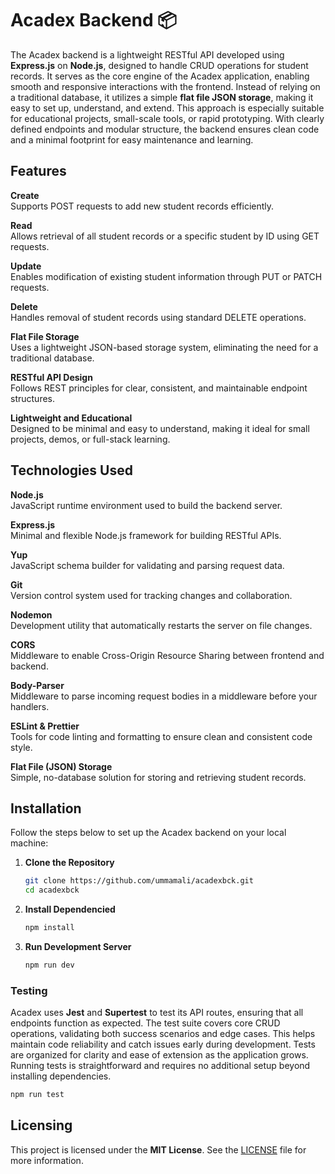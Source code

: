 # Acadex Backend 📦

The Acadex backend is a lightweight RESTful API developed using **Express.js** on **Node.js**, designed to handle CRUD operations for student records. It serves as the core engine of the Acadex application, enabling smooth and responsive interactions with the frontend. Instead of relying on a traditional database, it utilizes a simple **flat file JSON storage**, making it easy to set up, understand, and extend. This approach is especially suitable for educational projects, small-scale tools, or rapid prototyping. With clearly defined endpoints and modular structure, the backend ensures clean code and a minimal footprint for easy maintenance and learning.

## Features

**Create**  
Supports POST requests to add new student records efficiently.

**Read**  
Allows retrieval of all student records or a specific student by ID using GET requests.

**Update**  
Enables modification of existing student information through PUT or PATCH requests.

**Delete**  
Handles removal of student records using standard DELETE operations.

**Flat File Storage**  
Uses a lightweight JSON-based storage system, eliminating the need for a traditional database.

**RESTful API Design**  
Follows REST principles for clear, consistent, and maintainable endpoint structures.

**Lightweight and Educational**  
Designed to be minimal and easy to understand, making it ideal for small projects, demos, or full-stack learning.

## Technologies Used

**Node.js**  
JavaScript runtime environment used to build the backend server.

**Express.js**  
Minimal and flexible Node.js framework for building RESTful APIs.

**Yup**  
JavaScript schema builder for validating and parsing request data.

**Git**  
Version control system used for tracking changes and collaboration.

**Nodemon**  
Development utility that automatically restarts the server on file changes.

**CORS**  
Middleware to enable Cross-Origin Resource Sharing between frontend and backend.

**Body-Parser**  
Middleware to parse incoming request bodies in a middleware before your handlers.

**ESLint & Prettier**  
Tools for code linting and formatting to ensure clean and consistent code style.

**Flat File (JSON) Storage**  
Simple, no-database solution for storing and retrieving student records.

## Installation

Follow the steps below to set up the Acadex backend on your local machine:

1. **Clone the Repository**
   
   ```bash
   git clone https://github.com/ummamali/acadexbck.git
   cd acadexbck
   ```
   
2. **Install Dependencied**

   ```bash
   npm install
   ```
   
3. **Run Development Server**
   
    ```bash
    npm run dev
    ```

### Testing

Acadex uses **Jest** and **Supertest** to test its API routes, ensuring that all endpoints function as expected. The test suite covers core CRUD operations, validating both success scenarios and edge cases. This helps maintain code reliability and catch issues early during development. Tests are organized for clarity and ease of extension as the application grows. Running tests is straightforward and requires no additional setup beyond installing dependencies.

```bash
npm run test
```

## Licensing

This project is licensed under the **MIT License**. See the [LICENSE](https://opensource.org/license/MIT) file for more information.





